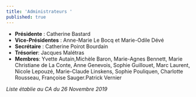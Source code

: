 ```yaml
---
title: 'Administrateurs '
published: true
---
```


 - **Présidente** : Catherine Bastard
 - **Vice-Présidentes** : Anne-Marie Le Bocq et Marie-Odile Dévé
 - **Secrétaire** : Catherine Poirot Bourdain
 - **Trésorier**: Jacques Malétras
 - **Membres**: Yvette Autain,Michèle Baron, Marie-Agnes Bennett, Marie Christiane de La Conte, Anne Genevois, Sophie Guillouet, Marc Laurent,  Nicole Lepouzé, Marie-Claude Linskens,  Sophie Pouliquen, Charlotte Rousseau, Françoise Sauger.Patrick Vernier

_Liste établie au CA du 26 Novembre 2019_
